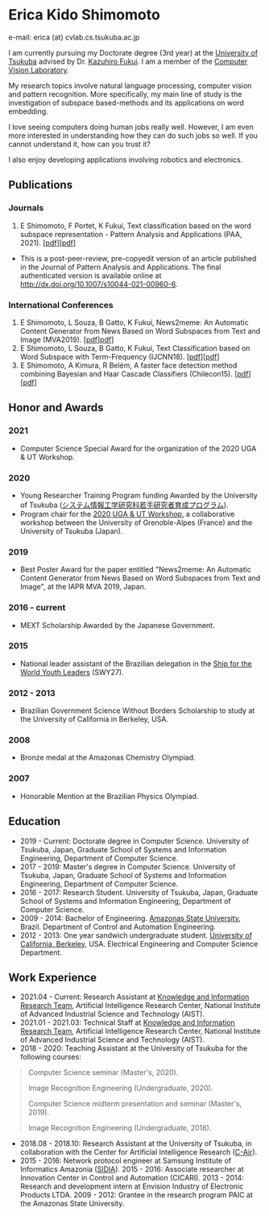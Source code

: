 # Erica Kido Shimomoto

e-mail: erica (at) cvlab.cs.tsukuba.ac.jp

I am currently pursuing my Doctorate degree (3rd year) at the [University of Tsukuba](https://www.tsukuba.ac.jp/en/) advised by Dr. [Kazuhiro Fukui](http://www.cvlab.cs.tsukuba.ac.jp/~kfukui/english/indexE.html). I am a member of the [Computer Vision Laboratory](https://home.cvlab.cs.tsukuba.ac.jp). 

My research topics involve natural language processing, computer vision and pattern recognition. More specifically, my main line of study is the investigation of subspace based-methods and its applications on word embedding. 

I love seeing computers doing human jobs really well. However, I am even more interested in understanding how they can do such jobs so well. If you cannot understand it, how can you trust it?

I also enjoy developing applications involving robotics and electronics.

## Publications

### Journals
1. E Shimomoto, F Portet, K Fukui, Text classification based on the word subspace representation - Pattern Analysis and Applications (PAA, 2021). [[pdf](https://www.researchgate.net/publication/350020381_Text_classification_based_on_the_word_subspace_representation)][[pdf](https://drive.google.com/file/d/1oB5qLfs1TbhQrNRM7q-KdEmtPvXVdgrZ/view)]
* This is a post-peer-review, pre-copyedit version of an article published in the Journal of Pattern Analysis and Applications. The final authenticated version is available online at http://dx.doi.org/10.1007/s10044-021-00960-6.

### International Conferences
1. E Shimomoto, L Souza, B Gatto, K Fukui, News2meme: An Automatic Content Generator from News Based on Word Subspaces from Text and Image (MVA2019). [[pdf](https://www.researchgate.net/publication/333105226_News2meme_An_Automatic_Content_Generator_from_News_Based_on_Word_Subspaces_from_Text_and_Image)][pdf](http://www.mva-org.jp/Proceedings/2019/papers/05-14.pdf)]
2. E Shimomoto, L Souza, B Gatto, K Fukui, Text Classification based on Word Subspace with Term-Frequency (IJCNN18). [[pdf](https://arxiv.org/abs/1806.03125)][[pdf](https://ieeexplore.ieee.org/abstract/document/8489458)]
3. E Shimomoto, A Kimura, R Belém, A faster face detection method combining Bayesian and Haar Cascade Classifiers (Chilecon15). [[pdf](https://ieeexplore.ieee.org/document/7400344)][[pdf](https://www.researchgate.net/publication/304408380_A_faster_face_detection_method_combining_Bayesian_and_Haar_Cascade_Classifiers)]

## Honor and Awards
### 2021
- Computer Science Special Award for the organization of the 2020 UGA & UT Workshop.

### 2020
- Young Researcher Training Program funding Awarded by the University of Tsukuba ([システム情報工学研究科若手研究者育成プログラム](https://www.sie.tsukuba.ac.jp/edu/re_program/)).
- Program chair for the [2020 UGA & UT Workshop](https://uga-ut-ws.github.io/index.html), a collaborative workshop between the University of Grenoble-Alpes (France) and the University of Tsukuba (Japan).

### 2019
- Best Poster Award for the paper entitled "News2meme: An Automatic Content Generator from News Based on Word Subspaces from Text and Image", at the IAPR MVA 2019, Japan.

### 2016 - current
- MEXT Scholarship Awarded by the Japanese Government. 
 
### 2015
- National leader assistant of the Brazilian delegation in the [Ship for the World Youth Leaders](http://www.swyaabrasil.org) (SWY27).

### 2012 - 2013
- Brazilian Government Science Without Borders Scholarship to study at the University of California in Berkeley, USA. 

### 2008
- Bronze medal at the Amazonas Chemistry Olympiad.

### 2007
- Honorable Mention at the Brazilian Physics Olympiad.

## Education
- 2019 - Current: Doctorate degree in Computer Science. University of Tsukuba, Japan, Graduate School of Systems and Information Engineering, Department of Computer Science. 
- 2017 - 2019: Master's degree in Computer Science. University of Tsukuba, Japan, Graduate School of Systems and Information Engineering, Department of Computer Science. 
- 2016 - 2017: Research Student. University of Tsukuba, Japan, Graduate School of Systems and Information Engineering, Department of Computer Science. 
- 2009 - 2014:  Bachelor of Engineering. [Amazonas State University](http://www1.uea.edu.br), Brazil. Department of Control and Automation Engineering.
- 2012 - 2013: One year sandwich undergraduate student. [University of California, Berkeley](https://www.berkeley.edu), USA. Electrical Engineering and Computer Science Department.

## Work Experience
- 2021.04 - Current: Research Assistant at [Knowledge and Information Research Team](https://www.airc.aist.go.jp/en/kirt/), Artificial Intelligence Research Center, National Institute of Advanced Industrial Science and Technology (AIST).
- 2021.01 - 2021.03: Technical Staff at [Knowledge and Information Research Team](https://www.airc.aist.go.jp/en/kirt/), Artificial Intelligence Research Center, National Institute of Advanced Industrial Science and Technology (AIST).
- 2018 - 2020: Teaching Assistant at the University of Tsukuba for the following courses:
>
> Computer Science seminar (Master's, 2020).
>
> Image Recognition Engineering (Undergraduate, 2020).
>
> Computer Science midterm presentation and seminar (Master's, 2019).
>
>  Image Recognition Engineering (Undergraduate, 2018).

- 2018.08 - 2018.10:  Research Assistant at the University of Tsukuba, in collaboration with the Center for Artificial Intelligence Research ([C-Air](https://air.tsukuba.ac.jp/en/)).
- 2015 - 2016: Network protocol engineer at Samsung Institute of Informatics Amazonia ([SIDIA](https://www.sidia.com)).
2015 - 2016: Associate researcher at Innovation Center in Control and Automation (CICARI).
2013 - 2014: Research and development intern at Envision Industry of Electronic Products LTDA.
2009 - 2012:  Grantee in the research program PAIC at the Amazonas State University.
